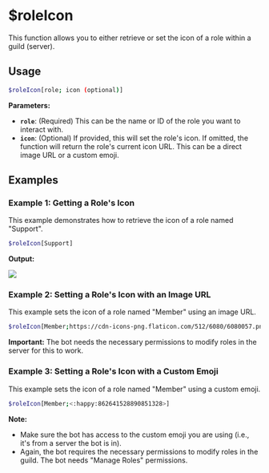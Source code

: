 # $roleIcon

This function allows you to either retrieve or set the icon of a role within a guild (server).

## Usage

```bash
$roleIcon[role; icon (optional)]
```

**Parameters:**

*   **`role`**: (Required)  This can be the name or ID of the role you want to interact with.
*   **`icon`**: (Optional)  If provided, this will set the role's icon.  If omitted, the function will return the role's current icon URL.  This can be a direct image URL or a custom emoji.

## Examples

### Example 1: Getting a Role's Icon

This example demonstrates how to retrieve the icon of a role named "Support".

```bash
$roleIcon[Support]
```

**Output:**

![](https://i.imgur.com/d0PfOjB.png)

### Example 2: Setting a Role's Icon with an Image URL

This example sets the icon of a role named "Member" using an image URL.

```bash
$roleIcon[Member;https://cdn-icons-png.flaticon.com/512/6080/6080057.png]
```

**Important:** The bot needs the necessary permissions to modify roles in the server for this to work.

### Example 3: Setting a Role's Icon with a Custom Emoji

This example sets the icon of a role named "Member" using a custom emoji.

```bash
$roleIcon[Member;<:happy:862641528890851328>]
```

**Note:**

*   Make sure the bot has access to the custom emoji you are using (i.e., it's from a server the bot is in).
*   Again, the bot requires the necessary permissions to modify roles in the guild.  The bot needs "Manage Roles" permissions.